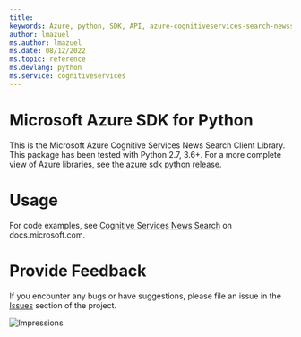 ```yaml
---
title: 
keywords: Azure, python, SDK, API, azure-cognitiveservices-search-newssearch, cognitiveservices
author: lmazuel
ms.author: lmazuel
ms.date: 08/12/2022
ms.topic: reference
ms.devlang: python
ms.service: cognitiveservices
---
```

# Microsoft Azure SDK for Python

This is the Microsoft Azure Cognitive Services News Search Client Library.
This package has been tested with Python 2.7, 3.6+.
For a more complete view of Azure libraries, see the [azure sdk python release](https://aka.ms/azsdk/python/all).


# Usage




For code examples, see [Cognitive Services News Search](/python/api/overview/azure/cognitive-services) on docs.microsoft.com.


# Provide Feedback

If you encounter any bugs or have suggestions, please file an issue in the
[Issues](https://github.com/Azure/azure-sdk-for-python/issues)
section of the project. 


![Impressions](https://azure-sdk-impressions.azurewebsites.net/api/impressions/azure-sdk-for-python%2Fazure-cognitiveservices-search-newssearch%2FREADME.png)

